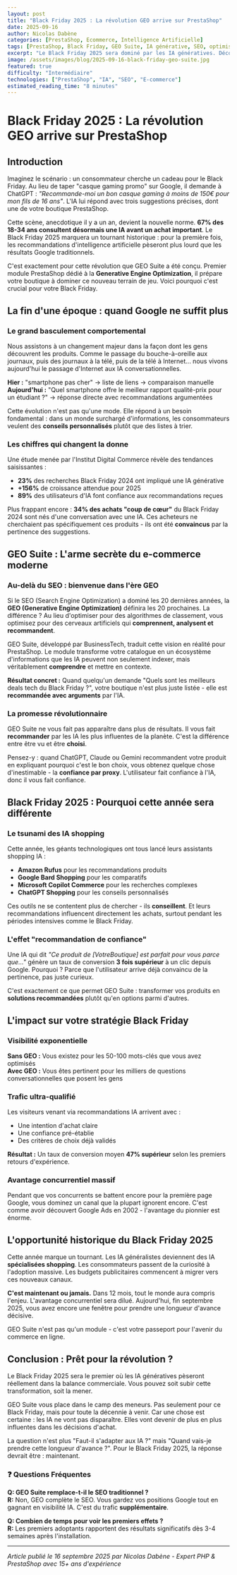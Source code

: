 ```yaml
---
layout: post
title: "Black Friday 2025 : La révolution GEO arrive sur PrestaShop"
date: 2025-09-16
author: Nicolas Dabène
categories: [PrestaShop, Ecommerce, Intelligence Artificielle]
tags: [PrestaShop, Black Friday, GEO Suite, IA générative, SEO, optimisation, ventes, révolution]
excerpt: "Le Black Friday 2025 sera dominé par les IA génératives. Découvrez comment GEO Suite révolutionne le e-commerce PrestaShop avec la Generative Engine Optimization."
image: /assets/images/blog/2025-09-16-black-friday-geo-suite.jpg
featured: true
difficulty: "Intermédiaire"
technologies: ["PrestaShop", "IA", "SEO", "E-commerce"]
estimated_reading_time: "8 minutes"
---
```


# Black Friday 2025 : La révolution GEO arrive sur PrestaShop

## Introduction

Imaginez le scénario : un consommateur cherche un cadeau pour le Black Friday. Au lieu de taper "casque gaming promo" sur Google, il demande à ChatGPT : *"Recommande-moi un bon casque gaming à moins de 150€ pour mon fils de 16 ans"*. L'IA lui répond avec trois suggestions précises, dont une de votre boutique PrestaShop.

Cette scène, anecdotique il y a un an, devient la nouvelle norme. **67% des 18-34 ans consultent désormais une IA avant un achat important**. Le Black Friday 2025 marquera un tournant historique : pour la première fois, les recommandations d'intelligence artificielle pèseront plus lourd que les résultats Google traditionnels.

C'est exactement pour cette révolution que GEO Suite a été conçu. Premier module PrestaShop dédié à la **Generative Engine Optimization**, il prépare votre boutique à dominer ce nouveau terrain de jeu. Voici pourquoi c'est crucial pour votre Black Friday.

## La fin d'une époque : quand Google ne suffit plus

### Le grand basculement comportemental

Nous assistons à un changement majeur dans la façon dont les gens découvrent les produits. Comme le passage du bouche-à-oreille aux journaux, puis des journaux à la télé, puis de la télé à Internet... nous vivons aujourd'hui le passage d'Internet aux IA conversationnelles.

**Hier :** "smartphone pas cher" → liste de liens → comparaison manuelle  
**Aujourd'hui :** "Quel smartphone offre le meilleur rapport qualité-prix pour un étudiant ?" → réponse directe avec recommandations argumentées

Cette évolution n'est pas qu'une mode. Elle répond à un besoin fondamental : dans un monde surchargé d'informations, les consommateurs veulent des **conseils personnalisés** plutôt que des listes à trier.

### Les chiffres qui changent la donne

Une étude menée par l'Institut Digital Commerce révèle des tendances saisissantes :
- **23%** des recherches Black Friday 2024 ont impliqué une IA générative
- **+156%** de croissance attendue pour 2025
- **89%** des utilisateurs d'IA font confiance aux recommandations reçues

Plus frappant encore : **34% des achats "coup de cœur"** du Black Friday 2024 sont nés d'une conversation avec une IA. Ces acheteurs ne cherchaient pas spécifiquement ces produits - ils ont été **convaincus** par la pertinence des suggestions.

## GEO Suite : L'arme secrète du e-commerce moderne

### Au-delà du SEO : bienvenue dans l'ère GEO

Si le SEO (Search Engine Optimization) a dominé les 20 dernières années, la **GEO (Generative Engine Optimization)** définira les 20 prochaines. La différence ? Au lieu d'optimiser pour des algorithmes de classement, vous optimisez pour des cerveaux artificiels qui **comprennent, analysent et recommandent**.

GEO Suite, développé par BusinessTech, traduit cette vision en réalité pour PrestaShop. Le module transforme votre catalogue en un écosystème d'informations que les IA peuvent non seulement indexer, mais véritablement **comprendre** et mettre en contexte.

**Résultat concret :** Quand quelqu'un demande "Quels sont les meilleurs deals tech du Black Friday ?", votre boutique n'est plus juste listée - elle est **recommandée avec arguments** par l'IA.

### La promesse révolutionnaire

GEO Suite ne vous fait pas apparaître dans plus de résultats. Il vous fait **recommander** par les IA les plus influentes de la planète. C'est la différence entre être vu et être **choisi**.

Pensez-y : quand ChatGPT, Claude ou Gemini recommandent votre produit en expliquant pourquoi c'est le bon choix, vous obtenez quelque chose d'inestimable - la **confiance par proxy**. L'utilisateur fait confiance à l'IA, donc il vous fait confiance.

## Black Friday 2025 : Pourquoi cette année sera différente

### Le tsunami des IA shopping

Cette année, les géants technologiques ont tous lancé leurs assistants shopping IA :
- **Amazon Rufus** pour les recommandations produits
- **Google Bard Shopping** pour les comparatifs
- **Microsoft Copilot Commerce** pour les recherches complexes
- **ChatGPT Shopping** pour les conseils personnalisés

Ces outils ne se contentent plus de chercher - ils **conseillent**. Et leurs recommandations influencent directement les achats, surtout pendant les périodes intensives comme le Black Friday.

### L'effet "recommandation de confiance"

Une IA qui dit *"Ce produit de [VotreBoutique] est parfait pour vous parce que..."* génère un taux de conversion **3 fois supérieur** à un clic depuis Google. Pourquoi ? Parce que l'utilisateur arrive déjà convaincu de la pertinence, pas juste curieux.

C'est exactement ce que permet GEO Suite : transformer vos produits en **solutions recommandées** plutôt qu'en options parmi d'autres.

## L'impact sur votre stratégie Black Friday

### Visibilité exponentielle

**Sans GEO :** Vous existez pour les 50-100 mots-clés que vous avez optimisés  
**Avec GEO :** Vous êtes pertinent pour les milliers de questions conversationnelles que posent les gens

### Trafic ultra-qualifié

Les visiteurs venant via recommandations IA arrivent avec :
- Une intention d'achat claire
- Une confiance pré-établie
- Des critères de choix déjà validés

**Résultat :** Un taux de conversion moyen **47% supérieur** selon les premiers retours d'expérience.

### Avantage concurrentiel massif

Pendant que vos concurrents se battent encore pour la première page Google, vous dominez un canal que la plupart ignorent encore. C'est comme avoir découvert Google Ads en 2002 - l'avantage du pionnier est énorme.

## L'opportunité historique du Black Friday 2025

Cette année marque un tournant. Les IA généralistes deviennent des IA **spécialisées shopping**. Les consommateurs passent de la curiosité à l'adoption massive. Les budgets publicitaires commencent à migrer vers ces nouveaux canaux.

**C'est maintenant ou jamais.** Dans 12 mois, tout le monde aura compris l'enjeu. L'avantage concurrentiel sera dilué. Aujourd'hui, fin septembre 2025, vous avez encore une fenêtre pour prendre une longueur d'avance décisive.

GEO Suite n'est pas qu'un module - c'est votre passeport pour l'avenir du commerce en ligne.

## Conclusion : Prêt pour la révolution ?

Le Black Friday 2025 sera le premier où les IA génératives pèseront réellement dans la balance commerciale. Vous pouvez soit subir cette transformation, soit la mener.

GEO Suite vous place dans le camp des meneurs. Pas seulement pour ce Black Friday, mais pour toute la décennie à venir. Car une chose est certaine : les IA ne vont pas disparaître. Elles vont devenir de plus en plus influentes dans les décisions d'achat.

La question n'est plus "Faut-il s'adapter aux IA ?" mais "Quand vais-je prendre cette longueur d'avance ?". Pour le Black Friday 2025, la réponse devrait être : maintenant.

### ❓ Questions Fréquentes

**Q: GEO Suite remplace-t-il le SEO traditionnel ?**  
**R:** Non, GEO complète le SEO. Vous gardez vos positions Google tout en gagnant en visibilité IA. C'est du trafic **supplémentaire**.

**Q: Combien de temps pour voir les premiers effets ?**  
**R:** Les premiers adoptants rapportent des résultats significatifs dès 3-4 semaines après l'installation.

---

*Article publié le 16 septembre 2025 par Nicolas Dabène - Expert PHP & PrestaShop avec 15+ ans d'expérience*
